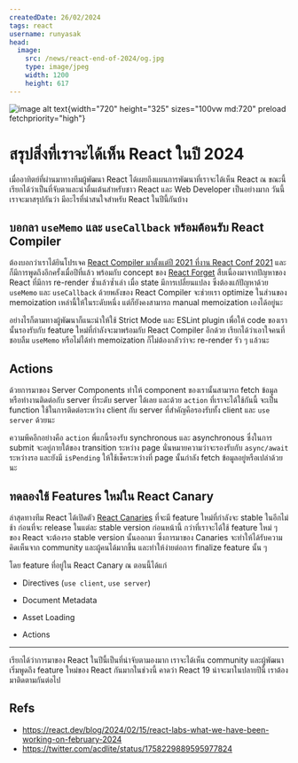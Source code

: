 ```yaml
---
createdDate: 26/02/2024
tags: react
username: runyasak
head:
  image:
    src: /news/react-end-of-2024/og.jpg
    type: image/jpeg
    width: 1200
    height: 617
---
```


![image alt text](/news/react-end-of-2024/image-1.jpg){width="720" height="325" sizes="100vw md:720" preload fetchpriority="high"}

# สรุปสิ่งที่เราจะได้เห็น React ในปี 2024

เมื่ออาทิตย์ที่ผ่านมาทางทีมผู้พัฒนา React ได้เผยถึงแผนการพัฒนาที่เราจะได้เห็น React ณ ขณะนี้ เรียกได้ว่าเป็นที่จับตาและน่าตื่นเต้นสำหรับชาว React และ Web Developer เป็นอย่างมาก วันนี้เราจะมาสรุปกันว่า มีอะไรที่น่าสนใจสำหรับ React ในปีนี้กันบ้าง

## บอกลา `useMemo` และ `useCallback` พร้อมต้อนรับ React Compiler

ต้องบอกว่าเราได้ยินโปรเจค [React Compiler มาตั้งแต่ปี 2021 ที่งาน React Conf 2021](https://www.youtube.com/watch?v=lGEMwh32soc) และก็มีการพูดถึงอีกครั้งเมื่อปีที่แล้ว พร้อมกับ concept ของ [React Forget](https://react.dev/blog/2023/03/22/react-labs-what-we-have-been-working-on-march-2023#document-metadata) สืบเนื่องมาจากปัญหาของ React ที่มีการ re-render ซ้ำแล้วซ้ำเล่า เมื่อ state มีการเปลี่ยนแปลง ซึ่งต้องแก้ปัญหาด้วย `useMemo` และ `useCallback` ด้วยพลังของ React Compiler จะช่วยเรา optimize ในส่วนของ memoization เหล่านี้ให้ในระดับหนึ่ง แต่ก็ยังคงสามารถ manual memoization เองได้อยู่นะ

อย่างไรก็ตามทางผู้พัฒนาก็แนะนำให้ใช้ Strict Mode และ ESLint plugin เพื่อให้ code ของเรานั้นรองรับกับ feature ใหม่ที่กำลังจะมาพร้อมกับ React Compiler อีกด้วย เรียกได้ว่าเอาใจคนที่ชอบลืม `useMemo` หรือไม่ได้ทำ memoization ก็ไม่ต้องกลัวว่าจะ re-render รัว ๆ แล้วนะ

## Actions

ด้วยการมาของ Server Components ทำให้ component ของเรานั้นสามารถ fetch ข้อมูลหรือทำงานติดต่อกับ server ที่ระดับ server ได้เลย และด้วย `action` ที่เราจะได้ใช้กันนี้ จะเป็น function ใช้ในการติดต่อระหว่าง client กับ server ที่สำคัญคือรองรับทั้ง client และ `use server` ด้วยนะ

ความพีคอีกอย่างคือ `action` พี่แกนี้รองรับ synchronous และ asynchronous ซึ่งในการ submit จะอยู่ภายใต้ของ transition ระหว่าง page นั่นหมายความว่าจะรองรับกับ `async/await` ระหว่างรอ และยังมี `isPending` ให้ใช้เช็คระหว่างที่ page นั้นกำลัง fetch ข้อมูลอยู่หรือเปล่าด้วยนะ

## ทดลองใช้ Features ใหม่ใน React Canary

ล่าสุดทางทีม React ได้เปิดตัว [React Canaries](https://react.dev/blog/2023/05/03/react-canaries) ที่จะมี feature ใหม่ที่กำลังจะ stable ในอีกไม่ช้า ก่อนที่จะ release ในแต่ละ stable version ก่อนหน้านี้ กว่าที่เราจะได้ใช้ feature ใหม่ ๆ ของ React จะต้องรอ stable version นั้นออกมา ซึ่งการมาของ Canaries จะทำให้ได้รับความคิดเห็นจาก community และผู้คนได้มากขึ้น และทำให้ง่ายต่อการ finalize feature นั้น ๆ

โดย feature ที่อยู่ใน React Canary ณ ตอนนี้ได้แก่

* Directives (`use client`, `use server`)

* Document Metadata

* Asset Loading

* Actions

---

เรียกได้ว่าการมาของ React ในปีนี้เป็นที่น่าจับตามองมาก เราจะได้เห็น community และผู้พัฒนาเริ่มพูดถึง feature ใหม่ของ React กันมากในช่วงนี้ คาดว่า React 19 น่าจะมาในปลายปีนี้ เราต้องมาติดตามกันต่อไป

## Refs
* https://react.dev/blog/2024/02/15/react-labs-what-we-have-been-working-on-february-2024
* https://twitter.com/acdlite/status/1758229889595977824
